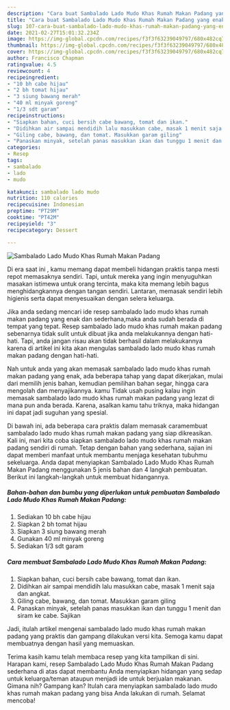 ```yaml
---
description: "Cara buat Sambalado Lado Mudo Khas Rumah Makan Padang yang enak Untuk Jualan"
title: "Cara buat Sambalado Lado Mudo Khas Rumah Makan Padang yang enak Untuk Jualan"
slug: 107-cara-buat-sambalado-lado-mudo-khas-rumah-makan-padang-yang-enak-untuk-jualan
date: 2021-02-27T15:01:32.234Z
image: https://img-global.cpcdn.com/recipes/f3f3f63239049797/680x482cq70/sambalado-lado-mudo-khas-rumah-makan-padang-foto-resep-utama.jpg
thumbnail: https://img-global.cpcdn.com/recipes/f3f3f63239049797/680x482cq70/sambalado-lado-mudo-khas-rumah-makan-padang-foto-resep-utama.jpg
cover: https://img-global.cpcdn.com/recipes/f3f3f63239049797/680x482cq70/sambalado-lado-mudo-khas-rumah-makan-padang-foto-resep-utama.jpg
author: Francisco Chapman
ratingvalue: 4.5
reviewcount: 4
recipeingredient:
- "10 bh cabe hijau"
- "2 bh tomat hijau"
- "3 siung bawang merah"
- "40 ml minyak goreng"
- "1/3 sdt garam"
recipeinstructions:
- "Siapkan bahan, cuci bersih cabe bawang, tomat dan ikan."
- "Didihkan air sampai mendidih lalu masukkan cabe, masak 1 menit saja dan angkat."
- "Giling cabe, bawang, dan tomat. Masukkan garam giling"
- "Panaskan minyak, setelah panas masukkan ikan dan tunggu 1 menit dan siram ke cabe. Sajikan"
categories:
- Resep
tags:
- sambalado
- lado
- mudo

katakunci: sambalado lado mudo 
nutrition: 110 calories
recipecuisine: Indonesian
preptime: "PT29M"
cooktime: "PT42M"
recipeyield: "3"
recipecategory: Dessert

---
```



![Sambalado Lado Mudo Khas Rumah Makan Padang](https://img-global.cpcdn.com/recipes/f3f3f63239049797/680x482cq70/sambalado-lado-mudo-khas-rumah-makan-padang-foto-resep-utama.jpg)

Di era  saat ini , kamu memang dapat membeli hidangan praktis tanpa mesti repot memasaknya sendiri. Tapi, untuk mereka yang ingin menyuguhkan masakan istimewa untuk orang tercinta, maka kita memang lebih bagus menghidangkannya dengan tangan sendiri. Lantaran, memasak sendiri lebih higienis serta dapat menyesuaikan dengan selera keluarga.

Jika anda sedang mencari ide resep sambalado lado mudo khas rumah makan padang yang enak dan sederhana,maka anda sudah berada di tempat yang tepat. Resep sambalado lado mudo khas rumah makan padang  sebenarnya tidak sulit untuk dibuat jika anda melakukannya dengan hati-hati. Tapi, anda jangan risau akan tidak berhasil dalam melakukannya 
karena di artikel ini kita akan mengulas sambalado lado mudo khas rumah makan padang dengan hati-hati.  



Nah untuk anda yang akan memasak sambalado lado mudo khas rumah makan padang yang enak, ada beberapa tahap yang dapat dikerjakan, mulai dari memilih jenis bahan, kemudian pemilihan bahan segar, hingga cara mengolah dan menyajikannya. kamu Tidak usah pusing kalau ingin memasak sambalado lado mudo khas rumah makan padang yang lezat di mana pun anda berada. Karena, asalkan kamu  tahu triknya, maka hidangan ini dapat jadi suguhan yang spesial.

Di bawah ini, ada beberapa cara praktis  dalam memasak caramembuat sambalado lado mudo khas rumah makan padang yang siap dikreasikan. Kali ini, mari kita coba siapkan sambalado lado mudo khas rumah makan padang sendiri di rumah. Tetap dengan bahan yang sederhana, sajian ini dapat memberi manfaat untuk membantu menjaga kesehatan tubuhmu sekeluarga. Anda dapat menyiapkan Sambalado Lado Mudo Khas Rumah Makan Padang menggunakan 5 jenis bahan dan 4 langkah pembuatan. Berikut ini langkah-langkah untuk membuat hidangannya.

<!--inarticleads1-->

##### Bahan-bahan dan bumbu yang diperlukan untuk pembuatan Sambalado Lado Mudo Khas Rumah Makan Padang:

1. Sediakan 10 bh cabe hijau
1. Siapkan 2 bh tomat hijau
1. Siapkan 3 siung bawang merah
1. Gunakan 40 ml minyak goreng
1. Sediakan 1/3 sdt garam




<!--inarticleads2-->

##### Cara membuat Sambalado Lado Mudo Khas Rumah Makan Padang:

1. Siapkan bahan, cuci bersih cabe bawang, tomat dan ikan.
1. Didihkan air sampai mendidih lalu masukkan cabe, masak 1 menit saja dan angkat.
1. Giling cabe, bawang, dan tomat. Masukkan garam giling
1. Panaskan minyak, setelah panas masukkan ikan dan tunggu 1 menit dan siram ke cabe. Sajikan




Jadi, itulah artikel mengenai  sambalado lado mudo khas rumah makan padang  yang praktis dan gampang dilakukan versi kita. Semoga kamu dapat membuatnya dengan hasil yang memuaskan. 

Terima kasih kamu telah membaca resep yang kita tampilkan di sini. Harapan kami, resep  Sambalado Lado Mudo Khas Rumah Makan Padang sederhana di atas dapat membantu Anda menyiapkan hidangan yang sedap untuk keluarga/teman ataupun menjadi ide untuk berjualan makanan. Gimana nih? Gampang kan? Itulah cara menyiapkan sambalado lado mudo khas rumah makan padang yang bisa Anda lakukan di rumah. Selamat mencoba!

